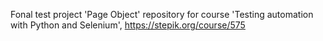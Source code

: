 Fonal test project 'Page Object' repository for course 'Testing automation with Python and Selenium', https://stepik.org/course/575
